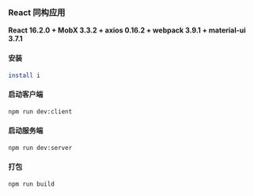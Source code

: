### React 同构应用

**React 16.2.0 + MobX 3.3.2 + axios 0.16.2 + webpack 3.9.1 + material-ui 3.7.1**

#### 安装

```bash 
install i 
```

#### 启动客户端
```bash 
npm run dev:client
```

#### 启动服务端
```bash 
npm run dev:server
```

#### 打包
```bash 
npm run build
```